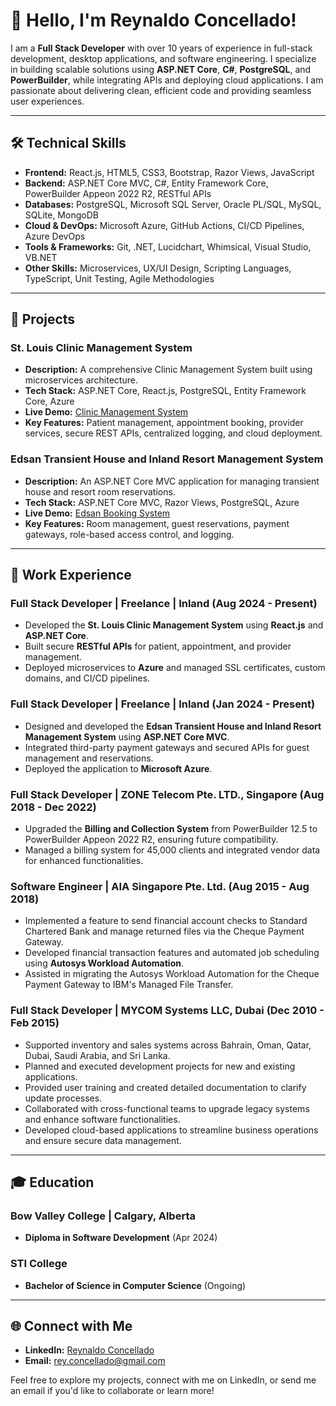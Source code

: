 # 👋 Hello, I'm Reynaldo Concellado!

I am a **Full Stack Developer** with over 10 years of experience in full-stack development, desktop applications, and software engineering. I specialize in building scalable solutions using **ASP.NET Core**, **C#**, **PostgreSQL**, and **PowerBuilder**, while integrating APIs and deploying cloud applications. I am passionate about delivering clean, efficient code and providing seamless user experiences.

---

## 🛠️ Technical Skills
- **Frontend:** React.js, HTML5, CSS3, Bootstrap, Razor Views, JavaScript
- **Backend:** ASP.NET Core MVC, C#, Entity Framework Core, PowerBuilder Appeon 2022 R2, RESTful APIs
- **Databases:** PostgreSQL, Microsoft SQL Server, Oracle PL/SQL, MySQL, SQLite, MongoDB
- **Cloud & DevOps:** Microsoft Azure, GitHub Actions, CI/CD Pipelines, Azure DevOps
- **Tools & Frameworks:** Git, .NET, Lucidchart, Whimsical, Visual Studio, VB.NET
- **Other Skills:** Microservices, UX/UI Design, Scripting Languages, TypeScript, Unit Testing, Agile Methodologies

---

## 🚀 Projects

### St. Louis Clinic Management System
- **Description:** A comprehensive Clinic Management System built using microservices architecture.
- **Tech Stack:** ASP.NET Core, React.js, PostgreSQL, Entity Framework Core, Azure
- **Live Demo:** [Clinic Management System](https://brave-mud-0f3647a0f.5.azurestaticapps.net)
- **Key Features:** Patient management, appointment booking, provider services, secure REST APIs, centralized logging, and cloud deployment.

### Edsan Transient House and Inland Resort Management System
- **Description:** An ASP.NET Core MVC application for managing transient house and resort room reservations.
- **Tech Stack:** ASP.NET Core MVC, Razor Views, PostgreSQL, Azure
- **Live Demo:** [Edsan Booking System](https://edsanbooking20240926082912.azurewebsites.net)
- **Key Features:** Room management, guest reservations, payment gateways, role-based access control, and logging.

---

## 💼 Work Experience

### **Full Stack Developer** | Freelance | Inland (Aug 2024 - Present)
- Developed the **St. Louis Clinic Management System** using **React.js** and **ASP.NET Core**.
- Built secure **RESTful APIs** for patient, appointment, and provider management.
- Deployed microservices to **Azure** and managed SSL certificates, custom domains, and CI/CD pipelines.

### **Full Stack Developer** | Freelance | Inland (Jan 2024 - Present)
- Designed and developed the **Edsan Transient House and Inland Resort Management System** using **ASP.NET Core MVC**.
- Integrated third-party payment gateways and secured APIs for guest management and reservations.
- Deployed the application to **Microsoft Azure**.

### **Full Stack Developer** | ZONE Telecom Pte. LTD., Singapore (Aug 2018 - Dec 2022)
- Upgraded the **Billing and Collection System** from PowerBuilder 12.5 to PowerBuilder Appeon 2022 R2, ensuring future compatibility.
- Managed a billing system for 45,000 clients and integrated vendor data for enhanced functionalities.

### **Software Engineer** | AIA Singapore Pte. Ltd. (Aug 2015 - Aug 2018)
- Implemented a feature to send financial account checks to Standard Chartered Bank and
  manage returned files via the Cheque Payment Gateway.
- Developed financial transaction features and automated job scheduling using **Autosys Workload Automation**.
- Assisted in migrating the Autosys Workload Automation for the Cheque Payment Gateway to
  IBM's Managed File Transfer.


### **Full Stack Developer** | MYCOM Systems LLC, Dubai (Dec 2010 - Feb 2015)
- Supported inventory and sales systems across Bahrain, Oman, Qatar, Dubai, Saudi Arabia, and Sri Lanka.
- Planned and executed development projects for new and existing applications.
- Provided user training and created detailed documentation to clarify update processes.
- Collaborated with cross-functional teams to upgrade legacy systems and enhance software functionalities.
- Developed cloud-based applications to streamline business operations and ensure secure data management.

---

## 🎓 Education

### **Bow Valley College** | Calgary, Alberta
- **Diploma in Software Development** (Apr 2024)

### **STI College**
- **Bachelor of Science in Computer Science** (Ongoing)

---

## 🌐 Connect with Me
- **LinkedIn:** [Reynaldo Concellado](https://www.linkedin.com/in/rconcellado)
- **Email:** [rey.concellado@gmail.com](mailto:rey.concellado@gmail.com)

Feel free to explore my projects, connect with me on LinkedIn, or send me an email if you'd like to collaborate or learn more!
